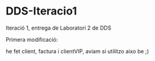 # DDS-Iteracio1
Iteració 1, entrega de Laboratori 2 de DDS

Primera modificació:

he fet client, factura i clientVIP, aviam si utilitzo aixo be ;)


